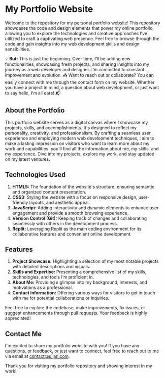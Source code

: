 # My Portfolio Website

Welcome to the repository for my personal portfolio website! This repository showcases the code and design elements that power my online portfolio, allowing you to explore the technologies and creative approaches I've utilized to craft a captivating web presence. Feel free to browse through the code and gain insights into my web development skills and design sensibilities.

💡 **But:** This is just the beginning. Over time, I'll be adding new functionalities, showcasing fresh projects, and sharing insights into my journey as a web developer and designer. I'm committed to constant improvement and evolution.
📥 Want to reach out or collaborate? You can easily connect with me through the contact form on my website. Whether you have a project in mind, a question about web development, or just want to say hello, I'm all ears! 📬

## About the Portfolio

This portfolio website serves as a digital canvas where I showcase my projects, skills, and accomplishments. It's designed to reflect my personality, creativity, and professionalism. By crafting a seamless user experience and employing modern web development techniques, I aim to make a lasting impression on visitors who want to learn more about my work and capabilities. you'll find all the information about me, my skills, and my experience. Dive into my projects, explore my work, and stay updated on my latest ventures.

## Technologies Used

1. **HTML5:** The foundation of the website's structure, ensuring semantic and organized content presentation.
2. **CSS3:** Styling the website with a focus on responsive design, user-friendly layouts, and aesthetic appeal.
3. **JavaScript:** Adding interactivity and dynamic elements to enhance user engagement and provide a smooth browsing experience.
4. **Version Control (Git):** Keeping track of changes and collaborating seamlessly with others in the development process.
5. **Replit:** Leveraging Replit as the main coding environment for its collaborative features and convenient online development.

## Features

1. **Project Showcase:** Highlighting a selection of my most notable projects with detailed descriptions and visuals.
2. **Skills and Expertise:** Presenting a comprehensive list of my skills, technologies, and tools I'm proficient in.
3. **About Me:** Providing a glimpse into my background, interests, and motivations as a professional.
4. **Contact Information:** Offering various ways for visitors to get in touch with me for potential collaborations or inquiries.

Feel free to explore the codebase, make improvements, fix issues, or suggest enhancements through pull requests. Your feedback is highly appreciated!

## Contact Me

I'm excited to share my portfolio website with you! If you have any questions, or feedback, or just want to connect, feel free to reach out to me via email at contact@ujjan.com.

Thank you for visiting my portfolio repository and showing interest in my work!
